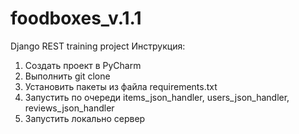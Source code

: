 # foodboxes_v.1.1
Django REST training project
Инструкция:
1) Создать проект в PyCharm
2) Выполнить git clone
3) Установить пакеты из файла requirements.txt
4) Запустить по очереди items_json_handler, users_json_handler, reviews_json_handler
5) Запустить локально сервер